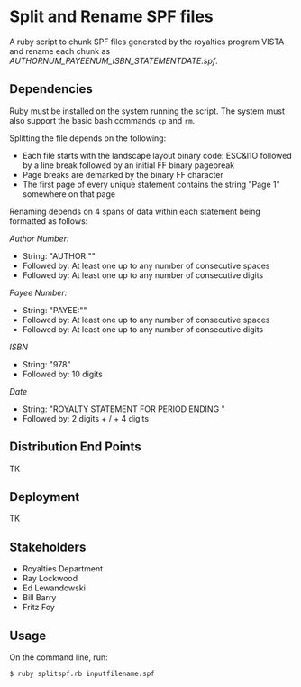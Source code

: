 # Split and Rename SPF files

A ruby script to chunk SPF files generated by the royalties program VISTA and rename each chunk as _AUTHORNUM\_PAYEENUM\_ISBN\_STATEMENTDATE.spf_.

## Dependencies

Ruby must be installed on the system running the script. The system must also support the basic bash commands `cp` and `rm`.

Splitting the file depends on the following:

* Each file starts with the landscape layout binary code: ESC&l1O followed by a line break followed by an initial FF binary pagebreak
* Page breaks are demarked by the binary FF character
* The first page of every unique statement contains the string "Page 1" somewhere on that page

Renaming depends on 4 spans of data within each statement being formatted as follows:

_Author Number:_

* String: "AUTHOR:""
* Followed by: At least one up to any number of consecutive spaces
* Followed by: At least one up to any number of consecutive digits

_Payee Number:_

* String: "PAYEE:""
* Followed by: At least one up to any number of consecutive spaces
* Followed by: At least one up to any number of consecutive digits

_ISBN_

* String: "978"
* Followed by: 10 digits

_Date_

* String: "ROYALTY STATEMENT FOR PERIOD ENDING "
* Followed by: 2 digits + / + 4 digits

## Distribution End Points

TK

## Deployment

TK

## Stakeholders

* Royalties Department
* Ray Lockwood
* Ed Lewandowski
* Bill Barry
* Fritz Foy

## Usage

On the command line, run:

```
$ ruby splitspf.rb inputfilename.spf
```